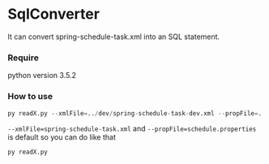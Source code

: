 # SqlConverter
It can convert spring-schedule-task.xml into an SQL statement. 

### Require
python version 3.5.2

### How to use

```Python
py readX.py --xmlFile=../dev/spring-schedule-task-dev.xml --propFile=../dev/schedule-dev.properties
```

`--xmlFile=spring-schedule-task.xml` and `--propFile=schedule.properties` is default so you can do like that

```Python
py readX.py
```
